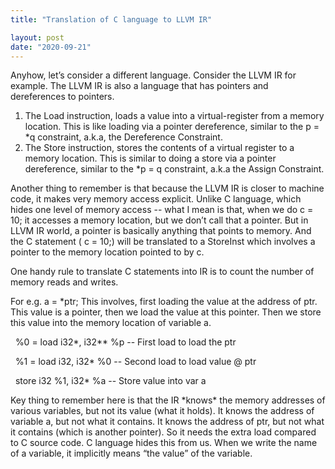 ```yaml
---
title: "Translation of C language to LLVM IR"

layout: post
date: "2020-09-21"
---
```


Anyhow, let’s consider a different language. Consider the LLVM IR for example. The LLVM IR is also a language that has pointers and dereferences to pointers. 

1. The Load instruction, loads a value into a virtual-register from a memory location. This is like loading via a pointer dereference, similar to the p = \*q constraint, a.k.a, the Dereference Constraint. 
2. The Store instruction, stores the contents of a virtual register to a memory location. This is similar to doing a store via a pointer dereference, similar to the \*p = q constraint, a.k.a the Assign Constraint.

  
Another thing to remember is that because the LLVM IR is closer to machine code, it makes very memory access explicit. Unlike C language, which hides one level of memory access -- what I mean is that, when we do c = 10; it accesses a memory location, but we don’t call that a pointer. But in LLVM IR world, a pointer is basically anything that points to memory. And the C statement ( c = 10;) will be translated to a StoreInst which involves a pointer to the memory location pointed to by c.

One handy rule to translate C statements into IR is to count the number of memory reads and writes. 

For e.g. a = \*ptr; This involves, first loading the value at the address of ptr. This value is a pointer, then we load the value at this pointer. Then we store this value into the memory location of variable a.  
  
  %0 = load i32\*, i32\*\* %p -- First load to load the ptr

  %1 = load i32, i32\* %0 -- Second load to load value @ ptr

  store i32 %1, i32\* %a -- Store value into var a

Key thing to remember here is that the IR \*knows\* the memory addresses of various variables, but not its value (what it holds). It knows the address of variable a, but not what it contains. It knows the address of ptr, but not what it contains (which is another pointer). So it needs the extra load compared to C source code. C language hides this from us. When we write the name of a variable, it implicitly means “the value” of the variable.
